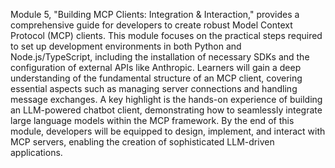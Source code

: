 Module 5, "Building MCP Clients: Integration & Interaction," provides a comprehensive guide for developers to create robust Model Context Protocol (MCP) clients. This module focuses on the practical steps required to set up development environments in both Python and Node.js/TypeScript, including the installation of necessary SDKs and the configuration of external APIs like Anthropic. Learners will gain a deep understanding of the fundamental structure of an MCP client, covering essential aspects such as managing server connections and handling message exchanges. A key highlight is the hands-on experience of building an LLM-powered chatbot client, demonstrating how to seamlessly integrate large language models within the MCP framework. By the end of this module, developers will be equipped to design, implement, and interact with MCP servers, enabling the creation of sophisticated LLM-driven applications.